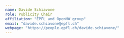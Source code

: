 ```yaml
---
name: Davide Schiavone
role: Publicity Chair
affiliation: "EPFL and OpenHW group"
email: "davide.schiavone@epfl.ch"
webpage: "https://people.epfl.ch/davide.schiavone/"
---
```

